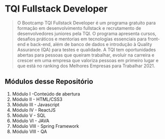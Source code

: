 # TQI Fullstack Developer

> O Bootcamp TQI Fullstack Developer é um programa gratuito para formação em desenvolvimento fullstack e recrutamento de desenvolvedores juniores pela TQI. O programa apresenta cursos, desafios práticos e mentorias em tecnologias essenciais para front-end e back-end, além de banco de dados e introdução à Quality Assurance (QA) para testes e qualidade. A TQI tem oportunidades abertas para pessoas que queiram trabalhar, evoluir na carreira e crescer em uma empresa que valoriza pessoas em primeiro lugar e que está no ranking dos Melhores Empresas para Trabalhar 2021.

## Módulos desse Repositório

1. Módulo I  -Conteúdo  de abertura 	
2. Módulo II  -  HTML/CSS3
3. Módulo III  - Javascript
4. Módulo IV  - ReactJS
5. Módulo V  - SQL
6. Módulo VI  - JAVA
7. Módulo VIII  - Spring Framework
8. Módulo VIII  - QA